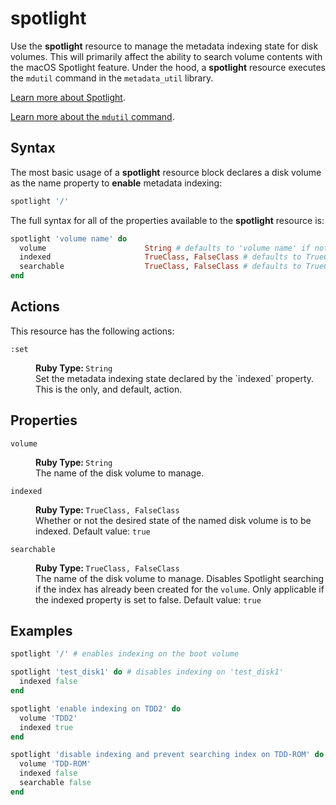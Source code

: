 spotlight
===

Use the **spotlight** resource to manage the metadata indexing state for disk volumes. This
will primarily affect the ability to search volume contents with the macOS Spotlight feature.
Under the hood, a **spotlight** resource executes the `mdutil` command in the `metadata_util`
library.

[Learn more about Spotlight](https://support.apple.com/en-us/HT204014).

[Learn more about the `mdutil` command](https://developer.apple.com/legacy/library/documentation/Darwin/Reference/ManPages/man1/mdutil.1.html).

Syntax
------

The most basic usage of a **spotlight** resource block declares a disk volume as the name property
to **enable** metadata indexing:

```ruby
spotlight '/'
```

The full syntax for all of the properties available to the **spotlight** resource is:

```ruby
spotlight 'volume name' do
  volume                      String # defaults to 'volume name' if not specified
  indexed                     TrueClass, FalseClass # defaults to TrueClass if not specified
  searchable                  TrueClass, FalseClass # defaults to TrueClass if not specified
end
```

Actions
-------

This resource has the following actions:

`:set`

<dl>
  <dd><b>Ruby Type: </b><code>String</code></dd>
  <dd>Set the metadata indexing state declared by the `indexed` property. This
  is the only, and default, action.</dd>
</dl>

Properties
----------

`volume`

<dl>
  <dd><b>Ruby Type: </b><code>String</code></dd>
  <dd>The name of the disk volume to manage.</dd>
</dl>

`indexed`

<dl>
  <dd><b>Ruby Type: </b><code>TrueClass, FalseClass</code></dd>
  <dd>Whether or not the desired state of the named disk volume is to be
  indexed. Default value: <code>true</code></dd>
</dl>

`searchable`

<dl>
  <dd><b>Ruby Type: </b><code>TrueClass, FalseClass</code></dd>
  <dd>The name of the disk volume to manage. Disables Spotlight searching if the
  index has already been created for the <code>volume</code>. Only applicable if
  the indexed property is set to false. Default value: <code>true</code></dd>
</dl>

Examples
----------

```ruby
spotlight '/' # enables indexing on the boot volume

spotlight 'test_disk1' do # disables indexing on 'test_disk1'
  indexed false
end

spotlight 'enable indexing on TDD2' do
  volume 'TDD2'
  indexed true
end

spotlight 'disable indexing and prevent searching index on TDD-ROM' do
  volume 'TDD-ROM'
  indexed false
  searchable false
end
```
